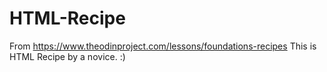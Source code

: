 # HTML-Recipe
From https://www.theodinproject.com/lessons/foundations-recipes
This is HTML Recipe by a novice. :)